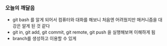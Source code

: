 ### 오늘의 깨달음

- git bash 를 알게 되어서 컴퓨터와 대화를 해보니 처음엔 어려웠지만 매커니즘을 대강은 알게 된 것 같다
- git in, git add, git commit, git remote, git push 을 실행해보며 이해하게 됨
- branch를 생성하고 이용할 수 있게 
